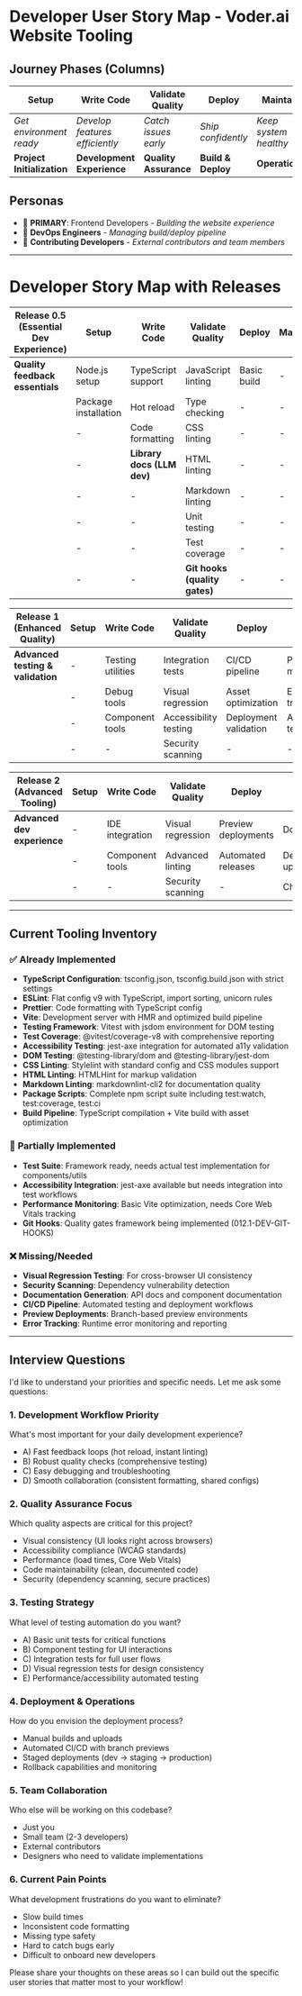 # Developer User Story Map - Voder.ai Website Tooling

## Journey Phases (Columns)

| **Setup**                  | **Write Code**                 | **Validate Quality**  | **Deploy**         | **Maintain**          |
| -------------------------- | ------------------------------ | --------------------- | ------------------ | --------------------- |
| _Get environment ready_    | _Develop features efficiently_ | _Catch issues early_  | _Ship confidently_ | _Keep system healthy_ |
| **Project Initialization** | **Development Experience**     | **Quality Assurance** | **Build & Deploy** | **Operations**        |

## Personas

- 🎯 **PRIMARY**: Frontend Developers - _Building the website experience_
- 🔧 **DevOps Engineers** - _Managing build/deploy pipeline_
- 👥 **Contributing Developers** - _External contributors and team members_

---

# Developer Story Map with Releases

| **Release 0.5 (Essential Dev Experience)** | **Setup**            | **Write Code**             | **Validate Quality**          | **Deploy**  | **Maintain** |
| ------------------------------------------ | -------------------- | -------------------------- | ----------------------------- | ----------- | ------------ |
| **Quality feedback essentials**            | Node.js setup        | TypeScript support         | JavaScript linting            | Basic build | -            |
|                                            | Package installation | Hot reload                 | Type checking                 | -           | -            |
|                                            | -                    | Code formatting            | CSS linting                   | -           | -            |
|                                            | -                    | **Library docs (LLM dev)** | HTML linting                  | -           | -            |
|                                            | -                    | -                          | Markdown linting              | -           | -            |
|                                            | -                    | -                          | Unit testing                  | -           | -            |
|                                            | -                    | -                          | Test coverage                 | -           | -            |
|                                            | -                    | -                          | **Git hooks (quality gates)** | -           | -            |

| **Release 1 (Enhanced Quality)**  | **Setup** | **Write Code**    | **Validate Quality**  | **Deploy**            | **Maintain**           |
| --------------------------------- | --------- | ----------------- | --------------------- | --------------------- | ---------------------- |
| **Advanced testing & validation** | -         | Testing utilities | Integration tests     | CI/CD pipeline        | Performance monitoring |
|                                   | -         | Debug tools       | Visual regression     | Asset optimization    | Error tracking         |
|                                   | -         | Component tools   | Accessibility testing | Deployment validation | Automated testing      |
|                                   | -         | -                 | Security scanning     | -                     | -                      |

| **Release 2 (Advanced Tooling)** | **Setup** | **Write Code**  | **Validate Quality** | **Deploy**          | **Maintain**       |
| -------------------------------- | --------- | --------------- | -------------------- | ------------------- | ------------------ |
| **Advanced dev experience**      | -         | IDE integration | Visual regression    | Preview deployments | Documentation      |
|                                  | -         | Component tools | Advanced linting     | Automated releases  | Dependency updates |
|                                  | -         | -               | Security scanning    | -                   | Change logs        |

---

## Current Tooling Inventory

### ✅ **Already Implemented**

- **TypeScript Configuration**: tsconfig.json, tsconfig.build.json with strict settings
- **ESLint**: Flat config v9 with TypeScript, import sorting, unicorn rules
- **Prettier**: Code formatting with TypeScript config
- **Vite**: Development server with HMR and optimized build pipeline
- **Testing Framework**: Vitest with jsdom environment for DOM testing
- **Test Coverage**: @vitest/coverage-v8 with comprehensive reporting
- **Accessibility Testing**: jest-axe integration for automated a11y validation
- **DOM Testing**: @testing-library/dom and @testing-library/jest-dom
- **CSS Linting**: Stylelint with standard config and CSS modules support
- **HTML Linting**: HTMLHint for markup validation
- **Markdown Linting**: markdownlint-cli2 for documentation quality
- **Package Scripts**: Complete npm script suite including test:watch, test:coverage, test:ci
- **Build Pipeline**: TypeScript compilation + Vite build with asset optimization

### 🔄 **Partially Implemented**

- **Test Suite**: Framework ready, needs actual test implementation for components/utils
- **Accessibility Integration**: jest-axe available but needs integration into test workflows
- **Performance Monitoring**: Basic Vite optimization, needs Core Web Vitals tracking
- **Git Hooks**: Quality gates framework being implemented (012.1-DEV-GIT-HOOKS)

### ❌ **Missing/Needed**

- **Visual Regression Testing**: For cross-browser UI consistency
- **Security Scanning**: Dependency vulnerability detection
- **Documentation Generation**: API docs and component documentation
- **CI/CD Pipeline**: Automated testing and deployment workflows
- **Preview Deployments**: Branch-based preview environments
- **Error Tracking**: Runtime error monitoring and reporting

---

## Interview Questions

I'd like to understand your priorities and specific needs. Let me ask some questions:

### **1. Development Workflow Priority**

What's most important for your daily development experience?

- A) Fast feedback loops (hot reload, instant linting)
- B) Robust quality checks (comprehensive testing)
- C) Easy debugging and troubleshooting
- D) Smooth collaboration (consistent formatting, shared configs)

### **2. Quality Assurance Focus**

Which quality aspects are critical for this project?

- Visual consistency (UI looks right across browsers)
- Accessibility compliance (WCAG standards)
- Performance (load times, Core Web Vitals)
- Code maintainability (clean, documented code)
- Security (dependency scanning, secure practices)

### **3. Testing Strategy**

What level of testing automation do you want?

- A) Basic unit tests for critical functions
- B) Component testing for UI interactions
- C) Integration tests for full user flows
- D) Visual regression tests for design consistency
- E) Performance/accessibility automated testing

### **4. Deployment & Operations**

How do you envision the deployment process?

- Manual builds and uploads
- Automated CI/CD with branch previews
- Staged deployments (dev → staging → production)
- Rollback capabilities and monitoring

### **5. Team Collaboration**

Who else will be working on this codebase?

- Just you
- Small team (2-3 developers)
- External contributors
- Designers who need to validate implementations

### **6. Current Pain Points**

What development frustrations do you want to eliminate?

- Slow build times
- Inconsistent code formatting
- Missing type safety
- Hard to catch bugs early
- Difficult to onboard new developers

Please share your thoughts on these areas so I can build out the specific user stories that matter most to your workflow!
